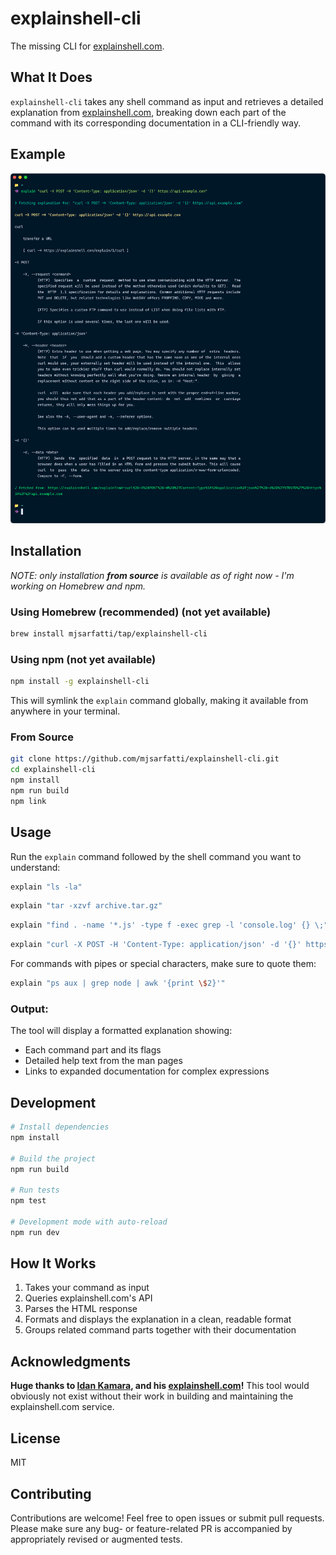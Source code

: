 # explainshell-cli

The missing CLI for [explainshell.com](https://explainshell.com).

## What It Does

`explainshell-cli` takes any shell command as input and retrieves a detailed explanation from [explainshell.com](https://explainshell.com), breaking down each part of the command with its corresponding documentation in a CLI-friendly way.

## Example

![explainshell-cli terminal example](./images/terminal.png)

## Installation

_NOTE: only installation **from source** is available as of right now - I'm working on Homebrew and npm._

### Using Homebrew (recommended) (not yet available)

```bash
brew install mjsarfatti/tap/explainshell-cli
```

### Using npm (not yet available)

```bash
npm install -g explainshell-cli
```

This will symlink the `explain` command globally, making it available from anywhere in your terminal.

### From Source

```bash
git clone https://github.com/mjsarfatti/explainshell-cli.git
cd explainshell-cli
npm install
npm run build
npm link
```

## Usage

Run the `explain` command followed by the shell command you want to understand:

```bash
explain "ls -la"
```

```bash
explain "tar -xzvf archive.tar.gz"
```

```bash
explain "find . -name '*.js' -type f -exec grep -l 'console.log' {} \;"
```

```bash
explain "curl -X POST -H 'Content-Type: application/json' -d '{}' https://api.example.com"
```

For commands with pipes or special characters, make sure to quote them:

```bash
explain "ps aux | grep node | awk '{print \$2}'"
```

### Output:

The tool will display a formatted explanation showing:

- Each command part and its flags
- Detailed help text from the man pages
- Links to expanded documentation for complex expressions

## Development

```bash
# Install dependencies
npm install

# Build the project
npm run build

# Run tests
npm test

# Development mode with auto-reload
npm run dev
```

## How It Works

1. Takes your command as input
2. Queries explainshell.com's API
3. Parses the HTML response
4. Formats and displays the explanation in a clean, readable format
5. Groups related command parts together with their documentation

## Acknowledgments

**Huge thanks to [Idan Kamara](https://github.com/idank), and his [explainshell.com](https://explainshell.com)!** This tool would obviously not exist without their work in building and maintaining the explainshell.com service.

## License

MIT

## Contributing

Contributions are welcome! Feel free to open issues or submit pull requests. Please make sure any bug- or feature-related PR is accompanied by appropriately revised or augmented tests.

